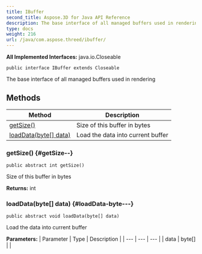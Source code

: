 ```yaml
---
title: IBuffer
second_title: Aspose.3D for Java API Reference
description: The base interface of all managed buffers used in rendering
type: docs
weight: 216
url: /java/com.aspose.threed/ibuffer/
---
```


**All Implemented Interfaces:**
java.io.Closeable
```
public interface IBuffer extends Closeable
```

The base interface of all managed buffers used in rendering
## Methods

| Method | Description |
| --- | --- |
| [getSize()](#getSize--) | Size of this buffer in bytes |
| [loadData(byte[] data)](#loadData-byte---) | Load the data into current buffer |
### getSize() {#getSize--}
```
public abstract int getSize()
```


Size of this buffer in bytes

**Returns:**
int
### loadData(byte[] data) {#loadData-byte---}
```
public abstract void loadData(byte[] data)
```


Load the data into current buffer

**Parameters:**
| Parameter | Type | Description |
| --- | --- | --- |
| data | byte[] |  |

